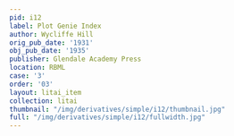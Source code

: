 ```yaml
---
pid: i12
label: Plot Genie Index
author: Wycliffe Hill
orig_pub_date: '1931'
obj_pub_date: '1935'
publisher: Glendale Academy Press
location: RBML
case: '3'
order: '03'
layout: litai_item
collection: litai
thumbnail: "/img/derivatives/simple/i12/thumbnail.jpg"
full: "/img/derivatives/simple/i12/fullwidth.jpg"
---
```

